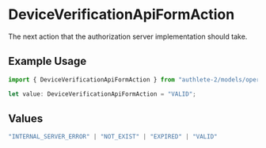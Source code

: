# DeviceVerificationApiFormAction

The next action that the authorization server implementation should take.

## Example Usage

```typescript
import { DeviceVerificationApiFormAction } from "authlete-2/models/operations";

let value: DeviceVerificationApiFormAction = "VALID";
```

## Values

```typescript
"INTERNAL_SERVER_ERROR" | "NOT_EXIST" | "EXPIRED" | "VALID"
```